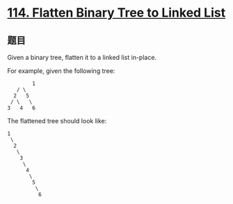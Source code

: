 # [114. Flatten Binary Tree to Linked List](https://leetcode.com/problems/flatten-binary-tree-to-linked-list/)


## 题目

Given a binary tree, flatten it to a linked list in-place.

For example, given the following tree:

    		1
       / \
      2   5
     / \   \
    3   4   6

The flattened tree should look like:

    1
     \
      2
       \
        3
         \
          4
           \
            5
             \
              6
